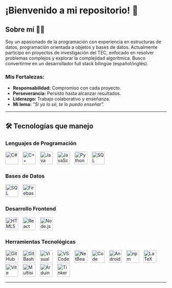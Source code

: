 # ¡Bienvenido a mi repositorio! 🎉

## Sobre mí 👨‍💻
Soy un apasionado de la programación con experiencia en estructuras de datos, programación orientada a objetos y bases de datos. Actualmente participo en proyectos de investigación del TEC, enfocado en resolver problemas complejos y explorar la complejidad algorítmica. Busco convertirme en un desarrollador full stack bilingüe (español/inglés).

### Mis Fortalezas:
- **Responsabilidad:** Compromiso con cada proyecto.
- **Perseverancia:** Persisto hasta alcanzar resultados.
- **Liderazgo:** Trabajo colaborativo y enseñanza.
- **Mi lema:** *"Si yo lo sé, te lo puedo enseñar".*

---

## 🛠️ Tecnologías que manejo

### Lenguajes de Programación
<p>
  <img src="https://cdn.jsdelivr.net/npm/simple-icons@v5/icons/csharp.svg" alt="C#" width="40" height="40" style="fill: #239120; margin-right: 10px;"/>
  <img src="https://cdn.jsdelivr.net/npm/simple-icons@v5/icons/cplusplus.svg" alt="C++" width="40" height="40" style="fill: #00599C; margin-right: 10px;"/>
  <img src="https://cdn.jsdelivr.net/npm/simple-icons@v5/icons/java.svg" alt="Java" width="40" height="40" style="fill: #007396; margin-right: 10px;"/>
  <img src="https://cdn.jsdelivr.net/npm/simple-icons@v5/icons/javascript.svg" alt="JavaScript" width="40" height="40" style="fill: #F7DF1E; margin-right: 10px;"/>
  <img src="https://cdn.jsdelivr.net/npm/simple-icons@v5/icons/python.svg" alt="Python" width="40" height="40" style="fill: #3776AB; margin-right: 10px;"/>
  <img src="https://cdn.jsdelivr.net/npm/simple-icons@v5/icons/sqlite.svg" alt="SQL" width="40" height="40" style="fill: #003B57; margin-right: 10px;"/>
</p>

### Bases de Datos
<p>
  <img src="https://cdn.jsdelivr.net/npm/simple-icons@v5/icons/microsoftsqlserver.svg" alt="SQL Server" width="40" height="40" style="fill: #CC2927; margin-right: 10px;"/>
  <img src="https://cdn.jsdelivr.net/npm/simple-icons@v5/icons/firebase.svg" alt="Firebase" width="40" height="40" style="fill: #FFCA28; margin-right: 10px;"/>
</p>

### Desarrollo Frontend
<p>
  <img src="https://cdn.jsdelivr.net/npm/simple-icons@v5/icons/html5.svg" alt="HTML5" width="40" height="40" style="fill: #E34F26; margin-right: 10px;"/>
  <img src="https://cdn.jsdelivr.net/npm/simple-icons@v5/icons/react.svg" alt="React" width="40" height="40" style="fill: #61DAFB; margin-right: 10px;"/>
  <img src="https://cdn.jsdelivr.net/npm/simple-icons@v5/icons/nodedotjs.svg" alt="Node.js" width="40" height="40" style="fill: #339933; margin-right: 10px;"/>
</p>

### Herramientas Tecnológicas
<p>
  <img src="https://cdn.jsdelivr.net/npm/simple-icons@v5/icons/github.svg" alt="GitHub" width="40" height="40" style="fill: #181717; margin-right: 10px;"/>
  <img src="https://cdn.jsdelivr.net/npm/simple-icons@v5/icons/git.svg" alt="GitBash" width="40" height="40" style="fill: #F05032; margin-right: 10px;"/>
  <img src="https://cdn.jsdelivr.net/npm/simple-icons@v5/icons/visualstudio.svg" alt="Visual Studio" width="40" height="40" style="fill: #5C2D91; margin-right: 10px;"/>
  <img src="https://cdn.jsdelivr.net/npm/simple-icons@v5/icons/visualstudiocode.svg" alt="VS Code" width="40" height="40" style="fill: #007ACC; margin-right: 10px;"/>
  <img src="https://cdn.jsdelivr.net/npm/simple-icons@v5/icons/apachenetbeanside.svg" alt="NetBeans" width="40" height="40" style="fill: #1B6AC6; margin-right: 10px;"/>
  <img src="https://cdn.jsdelivr.net/npm/simple-icons@v5/icons/codeblocks.svg" alt="Code Blocks" width="40" height="40" style="fill: #F4D400; margin-right: 10px;"/>
  <img src="https://cdn.jsdelivr.net/npm/simple-icons@v5/icons/android.svg" alt="Android" width="40" height="40" style="fill: #3DDC84; margin-right: 10px;"/>
  <img src="https://cdn.jsdelivr.net/npm/simple-icons@v5/icons/npm.svg" alt="npm" width="40" height="40" style="fill: #CB3837; margin-right: 10px;"/>
  <img src="https://cdn.jsdelivr.net/npm/simple-icons@v5/icons/latex.svg" alt="LaTeX" width="40" height="40" style="fill: #008080; margin-right: 10px;"/>
  <img src="https://cdn.jsdelivr.net/npm/simple-icons@v5/icons/vite.svg" alt="Vite" width="40" height="40" style="fill: #646CFF; margin-right: 10px;"/>
  <img src="https://upload.wikimedia.org/wikipedia/commons/8/8f/Multisim_Logo.svg" alt="Multisim" width="40" height="40" style="margin-right: 10px;"/>
  <img src="https://cdn.jsdelivr.net/npm/simple-icons@v5/icons/arduino.svg" alt="Arduino IDE" width="40" height="40" style="fill: #00979D; margin-right: 10px;"/>
  <img src="https://cdn.jsdelivr.net/npm/simple-icons@v5/icons/tinkercad.svg" alt="Tinkercad" width="40" height="40" style="fill: #FF6600; margin-right: 10px;"/>
</p>

---

<!---
JoshuaPicado/JoshuaPicado is a ✨ special ✨ repository because its `README.md` (this file) appears on your GitHub profile.
You can click the Preview link to take a look at your changes.
--->


